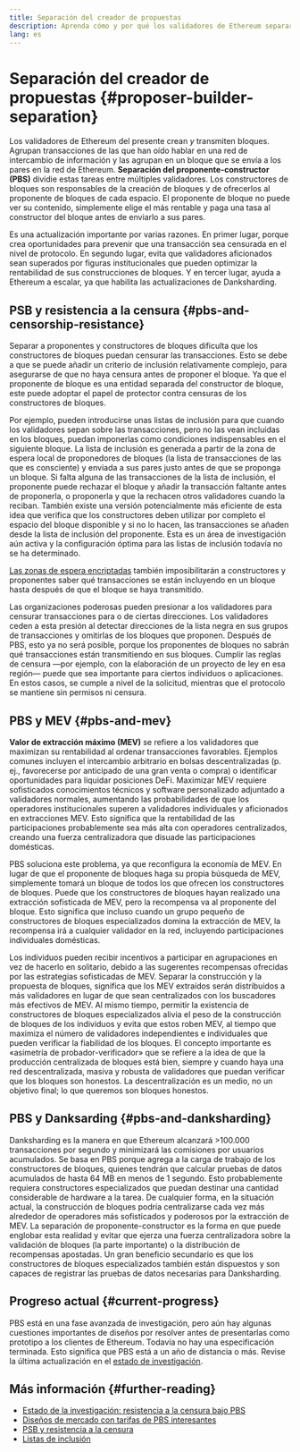 ```yaml
---
title: Separación del creador de propuestas
description: Aprenda cómo y por qué los validadores de Ethereum separarán sus responsabilidades de construcción y transmisión de bloques.
lang: es
---
```


# Separación del creador de propuestas \{#proposer-builder-separation}

Los validadores de Ethereum del presente crean _y_ transmiten bloques. Agrupan transacciones de las que han oído hablar en una red de intercambio de información y las agrupan en un bloque que se envía a los pares en la red de Ethereum. **Separación del proponente-constructor (PBS)** dividie estas tareas entre múltiples validadores. Los constructores de bloques son responsables de la creación de bloques y de ofrecerlos al proponente de bloques de cada espacio. El proponente de bloque no puede ver su contenido, simplemente elige el más rentable y paga una tasa al constructor del bloque antes de enviarlo a sus pares.

Es una actualización importante por varias razones. En primer lugar, porque crea oportunidades para prevenir que una transacción sea censurada en el nivel de protocolo. En segundo lugar, evita que validadores aficionados sean superados por figuras institucionales que pueden optimizar la rentabilidad de sus construcciones de bloques. Y en tercer lugar, ayuda a Ethereum a escalar, ya que habilita las actualizaciones de Danksharding.

## PSB y resistencia a la censura \{#pbs-and-censorship-resistance}

Separar a proponentes y constructores de bloques dificulta que los constructores de bloques puedan censurar las transacciones. Esto se debe a que se puede añadir un criterio de inclusión relativamente complejo, para asegurarse de que no haya censura antes de proponer el bloque. Ya que el proponente de bloque es una entidad separada del constructor de bloque, este puede adoptar el papel de protector contra censuras de los constructores de bloques.

Por ejemplo, pueden introducirse unas listas de inclusión para que cuando los validadores sepan sobre las transacciones, pero no las vean incluidas en los bloques, puedan imponerlas como condiciones indispensables en el siguiente bloque. La lista de inclusión es generada a partir de la zona de espera local de proponedores de bloques (la lista de transacciones de las que es consciente) y enviada a sus pares justo antes de que se proponga un bloque. Si falta alguna de las transacciones de la lista de inclusión, el proponente puede rechazar el bloque y añadir la transacción faltante antes de proponerla, o proponerla y que la rechacen otros validadores cuando la reciban. También existe una versión potencialmente más eficiente de esta idea que verifica que los constructores deben utilizar por completo el espacio del bloque disponible y si no lo hacen, las transacciones se añaden desde la lista de inclusión del proponente. Esta es un área de investigación aún activa y la configuración óptima para las listas de inclusión todavía no se ha determinado.

[Las zonas de espera encriptadas](https://www.youtube.com/watch?v=fHDjgFcha0M&list=PLpktWkixc1gUqkyc1-iE6TT0RWQTBJELe&index=3) también imposibilitarán a constructores y proponentes saber qué transacciones se están incluyendo en un bloque hasta después de que el bloque se haya transmitido.

<ExpandableCard title="¿Qué tipo de censura soluciona PBS?" eventCategory="/roadmap/pbs" eventName="clicked what kinds of censorship does PBS solve?">

Las organizaciones poderosas pueden presionar a los validadores para censurar transacciones para o de ciertas direcciones. Los validadores ceden a esta presión al detectar direcciones de la lista negra en sus grupos de transacciones y omitirlas de los bloques que proponen. Después de PBS, esto ya no será posible, porque los proponentes de bloques no sabrán qué transacciones están transmitiendo en sus bloques. Cumplir las reglas de censura ―por ejemplo, con la elaboración de un proyecto de ley en esa región― puede que sea importante para ciertos individuos o aplicaciones. En estos casos, se cumple a nivel de la solicitud, mientras que el protocolo se mantiene sin permisos ni censura.

</ExpandableCard>

## PBS y MEV \{#pbs-and-mev}

**Valor de extracción máximo (MEV)** se refiere a los validadores que maximizan su rentabilidad al ordenar transacciones favorables. Ejemplos comunes incluyen el intercambio arbitrario en bolsas descentralizadas (p. ej., favorecerse por anticipado de una gran venta o compra) o identificar oportunidades para liquidar posiciones DeFi. Maximizar MEV requiere sofisticados conocimientos técnicos y software personalizado adjuntado a validadores normales, aumentando las probabilidades de que los operadores institucionales superen a validadores individuales y aficionados en extracciones MEV. Esto significa que la rentabilidad de las participaciones probablemente sea más alta con operadores centralizados, creando una fuerza centralizadora que disuade las participaciones domésticas.

PBS soluciona este problema, ya que reconfigura la economía de MEV. En lugar de que el proponente de bloques haga su propia búsqueda de MEV, simplemente tomará un bloque de todos los que ofrecen los constructores de bloques. Puede que los constructores de bloques hayan realizado una extracción sofisticada de MEV, pero la recompensa va al proponente del bloque. Esto significa que incluso cuando un grupo pequeño de constructores de bloques especializados domina la extracción de MEV, la recompensa irá a cualquier validador en la red, incluyendo participaciones individuales domésticas.

<ExpandableCard title="¿Por qué está bien centralizar la construcción de bloques?" eventCategory="/roadmap/pbs" eventName="clicked why is it OK to centralize block building?">

Los individuos pueden recibir incentivos a participar en agrupaciones en vez de hacerlo en solitario, debido a las sugerentes recompensas ofrecidas por las estrategias sofisticadas de MEV. Separar la construcción y la propuesta de bloques, significa que los MEV extraídos serán distribuidos a más validadores en lugar de que sean centralizados con los buscadores más efectivos de MEV. Al mismo tiempo, permitir la existencia de constructores de bloques especializados alivia el peso de la construcción de bloques de los individuos y evita que estos roben MEV, al tiempo que maximiza el número de validadores independientes e individuales que pueden verificar la fiabilidad de los bloques. El concepto importante es «asimetría de probador-verificador» que se refiere a la idea de que la producción centralizada de bloques está bien, siempre y cuando haya una red descentralizada, masiva y robusta de validadores que puedan verificar que los bloques son honestos. La descentralización es un medio, no un objetivo final; lo que queremos son bloques honestos.
</ExpandableCard>

## PBS y Danksarding \{#pbs-and-danksharding}

Danksharding es la manera en que Ethereum alcanzará >100.000 transacciones por segundo y minimizará las comisiones por usuarios acumulados. Se basa en PBS porque agrega a la carga de trabajo de los constructores de bloques, quienes tendrán que calcular pruebas de datos acumulados de hasta 64 MB en menos de 1 segundo. Esto probablemente requiera constructores especializados que puedan destinar una cantidad considerable de hardware a la tarea. De cualquier forma, en la situación actual, la construcción de bloques podría centralizarse cada vez más alrededor de operadores más sofisticados y poderosos por la extracción de MEV. La separación de proponente-constructor es la forma en que puede englobar esta realidad y evitar que ejerza una fuerza centralizadora sobre la validación de bloques (la parte importante) o la distribución de recompensas apostadas. Un gran beneficio secundario es que los constructores de bloques especializados también están dispuestos y son capaces de registrar las pruebas de datos necesarias para Danksharding.

## Progreso actual \{#current-progress}

PBS está en una fase avanzada de investigación, pero aún hay algunas cuestiones importantes de diseños por resolver antes de presentarlas como prototipo a los clientes de Ethereum. Todavía no hay una especificación terminada. Esto significa que PBS está a un año de distancia o más. Revise la última actualización en el [estado de investigación](https://notes.ethereum.org/@vbuterin/pbs_censorship_resistance).

## Más información \{#further-reading}

- [Estado de la investigación: resistencia a la censura bajo PBS](https://notes.ethereum.org/@vbuterin/pbs_censorship_resistance)
- [Diseños de mercado con tarifas de PBS interesantes](https://ethresear.ch/t/proposer-block-builder-separation-friendly-fee-market-designs/9725)
- [PSB y resistencia a la censura](https://notes.ethereum.org/@fradamt/H1TsYRfJc#Secondary-auctions)
- [Listas de inclusión](https://notes.ethereum.org/@fradamt/H1ZqdtrBF)
